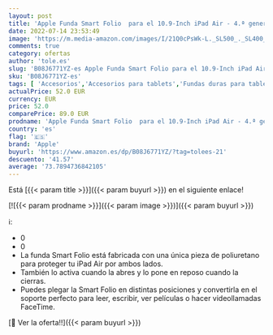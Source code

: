 ```yaml
---
layout: post
title: 'Apple Funda Smart Folio  para el 10.9-Inch iPad Air - 4.ª generación  - en Negro'
date: 2022-07-14 23:53:49
image: 'https://m.media-amazon.com/images/I/21Q0cPsWk-L._SL500_._SL400_.jpg'
comments: true
category: ofertas
author: 'tole.es'
slug: 'B08J6771YZ-es Apple Funda Smart Folio para el 10.9-Inch iPad Air - 4.ª...'
sku: 'B08J6771YZ-es'
tags: [ 'Accesorios','Accesorios para tablets','Fundas duras para tablets','Fundas para tablets','Informática','apple','ipad','🇪🇸', ]
actualPrice: 52.0 EUR
currency: EUR
price: 52.0
comparePrice: 89.0 EUR
prodname: 'Apple Funda Smart Folio  para el 10.9-Inch iPad Air - 4.ª generación  - en Negro'
country: 'es'
flag: '🇪🇸'
brand: 'Apple'
buyurl: 'https://www.amazon.es/dp/B08J6771YZ/?tag=tolees-21'
descuento: '41.57'
average: '73.7894736842105'
---
```


Está [{{< param title >}}]({{< param buyurl >}}) en el siguiente enlace!

[![{{< param prodname >}}]({{< param image >}})]({{< param buyurl >}})

ℹ️:

- 0
- 0
- La funda Smart Folio está fabricada con una única pieza de poliuretano para proteger tu iPad Air por ambos lados.
- También lo activa cuando la abres y lo pone en reposo cuando la cierras.
- Puedes plegar la Smart Folio en distintas posiciones y convertirla en el soporte perfecto para leer, escribir, ver películas o hacer videollamadas FaceTime.

[🛒 Ver la oferta!!]({{< param buyurl >}})

